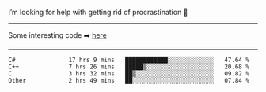 I’m looking for help with getting rid of procrastination 🤔

-----

Some interesting code :arrow_right: [here](https://github.com/zhen8838/playground)

-----

<!--START_SECTION:waka-->

```text
C#               17 hrs 9 mins   ████████████░░░░░░░░░░░░░   47.64 %
C++              7 hrs 26 mins   █████▒░░░░░░░░░░░░░░░░░░░   20.68 %
C                3 hrs 32 mins   ██▒░░░░░░░░░░░░░░░░░░░░░░   09.82 %
Other            2 hrs 49 mins   ██░░░░░░░░░░░░░░░░░░░░░░░   07.84 %
```

<!--END_SECTION:waka-->

<!--
**zhen8838/zhen8838** is a ✨ _special_ ✨ repository because its `README.md` (this file) appears on your GitHub profile.

Here are some ideas to get you started:

- 🔭 I’m currently working on ...
- 🌱 I’m currently learning ...
- 👯 I’m looking to collaborate on ...
 ...
- 💬 Ask me about ...
- 📫 How to reach me: ...
- 😄 Pronouns: ...
- ⚡ Fun fact: ...
-->
